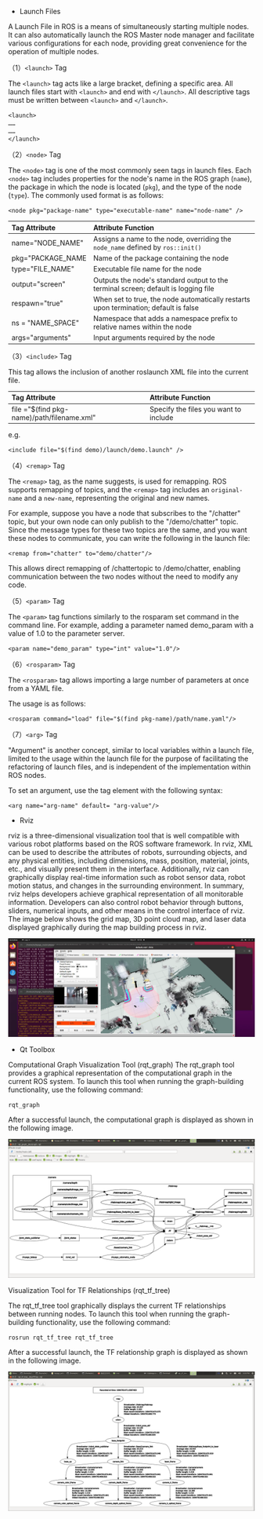 - Launch Files

A Launch File in ROS is a means of simultaneously starting multiple nodes. It can also automatically launch the ROS Master node manager and facilitate various configurations for each node, providing great convenience for the operation of multiple nodes.

   （1）`<launch>` Tag

The `<launch>` tag acts like a large bracket, defining a specific area. All launch files start with `<launch>` and end with `</launch>`. All descriptive tags must be written between `<launch>` and `</launch>`.

```
<launch>
……
……
</launch>
```

   （2）`<node>` Tag

The `<node>` tag is one of the most commonly seen tags in launch files. Each `<node>` tag includes properties for the node's name in the ROS graph (`name`), the package in which the node is located (`pkg`), and the type of the node (`type`). The commonly used format is as follows:

```
<node pkg="package-name" type="executable-name" name="node-name" />
```

| Tag Attribute |                        Attribute Function                        |
| :--------------- | :---------------------------------------------------- |
| name="NODE_NAME"  | Assigns a name to the node, overriding the `node_name` defined by `ros::init()` |
| pkg="PACKAGE_NAME |                  Name of the package containing the node                  |
| type="FILE_NAME"  |                Executable file name for the node                |
|  output="screen"  |  Outputs the node's standard output to the terminal screen; default is logging file  |
|  respawn="true"   | When set to true, the node automatically restarts upon termination; default is false |
| ns = "NAME_SPACE" |     Namespace that adds a namespace prefix to relative names within the node     |
| args="arguments"  |                  Input arguments required by the node                  |


   （3）`<include>` Tag

This tag allows the inclusion of another roslaunch XML file into the current file.

|                  Tag Attribute                  |        Attribute Function        |
| :---------------------------------------- | :-------------------- |
| file ="$(find pkg-name)/path/filename.xml" | Specify the files you want to include |

e.g.

```
<include file="$(find demo)/launch/demo.launch" />
```

   （4）`<remap>` Tag

The `<remap>` tag, as the name suggests, is used for remapping. ROS supports remapping of topics, and the `<remap>` tag includes an `original-name` and a `new-name`, representing the original and new names.

For example, suppose you have a node that subscribes to the "/chatter" topic, but your own node can only publish to the "/demo/chatter" topic. Since the message types for these two topics are the same, and you want these nodes to communicate, you can write the following in the launch file:

```
<remap from="chatter" to="demo/chatter"/>
```

This allows direct remapping of /chattertopic to /demo/chatter, enabling communication between the two nodes without the need to modify any code.

   （5）`<param>` Tag

The `<param>` tag functions similarly to the rosparam set command in the command line. For example, adding a parameter named demo_param with a value of 1.0 to the parameter server.

```
<param name="demo_param" type="int" value="1.0"/>
```

   （6）`<rosparam>` Tag

The `<rosparam>` tag allows importing a large number of parameters at once from a YAML file.

The usage is as follows:

```
<rosparam command="load" file="$(find pkg-name)/path/name.yaml"/>
```

   （7）`<arg>` Tag

"Argument" is another concept, similar to local variables within a launch file, limited to the usage within the launch file for the purpose of facilitating the refactoring of launch files, and is independent of the implementation within ROS nodes.

To set an argument, use the <arg> tag element with the following syntax:

```
<arg name="arg-name" default= "arg-value"/>
```

- Rviz

rviz is a three-dimensional visualization tool that is well compatible with various robot platforms based on the ROS software framework. In rviz, XML can be used to describe the attributes of robots, surrounding objects, and any physical entities, including dimensions, mass, position, material, joints, etc., and visually present them in the interface. Additionally, rviz can graphically display real-time information such as robot sensor data, robot motion status, and changes in the surrounding environment. In summary, rviz helps developers achieve graphical representation of all monitorable information. Developers can also control robot behavior through buttons, sliders, numerical inputs, and other means in the control interface of rviz. The image below shows the grid map, 3D point cloud map, and laser data displayed graphically during the map building process in rviz.

![rviz](../../../resources/6-SDKDevelopment/6.2-ApplicationBaseROS1/myagvPI/rviz.png)

- Qt Toolbox

Computational Graph Visualization Tool (rqt_graph)
The rqt_graph tool provides a graphical representation of the computational graph in the current ROS system. To launch this tool when running the graph-building functionality, use the following command:

```
rqt_graph
```

After a successful launch, the computational graph is displayed as shown in the following image.

![rqt_graph](../../../resources/6-SDKDevelopment/6.2-ApplicationBaseROS1/myagvPI/rqt_graph.png)

Visualization Tool for TF Relationships (rqt_tf_tree)

The rqt_tf_tree tool graphically displays the current TF relationships between running nodes. To launch this tool when running the graph-building functionality, use the following command:

```
rosrun rqt_tf_tree rqt_tf_tree
```

After a successful launch, the TF relationship graph is displayed as shown in the following image.

![rqt_tree](../../../resources/6-SDKDevelopment/6.2-ApplicationBaseROS1/myagvPI/rqt_tree.png)